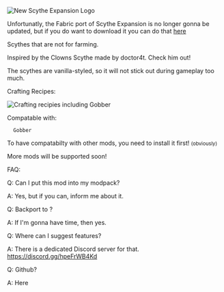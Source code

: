 ![New Scythe Expansion Logo](https://i.imgur.com/MJlVzyL.png)
 
Unfortunatly, the Fabric port of Scythe Expansion is no longer gonna be updated, but if you do want to download it you can do that [here](https://www.curseforge.com/minecraft/mc-mods/scythe-expansion)

 
Scythes that are not for farming.
 
Inspired by the Clowns Scythe made by doctor4t. Check him out!

 
The scythes are vanilla-styled, so it will not stick out during gameplay too much.

 
Crafting Recipes:

 ![Crafting recipies including Gobber](https://imgur.com/M33pBHN.png)

Compatable with:

      Gobber

 
To have compatabilty with other mods, you need to install it first!   <small>(obviously)</small>

 
More mods will be supported soon!

 
FAQ:


Q: Can I put this mod into my modpack?

A: Yes, but if you can, inform me about it.

 
Q: Backport to <x>?

A: If I'm gonna have time, then yes.

 
Q: Where can I suggest features?

A: There is a dedicated Discord server for that. https://discord.gg/hpeFrWB4Kd

 
Q: Github?

A: Here

 
